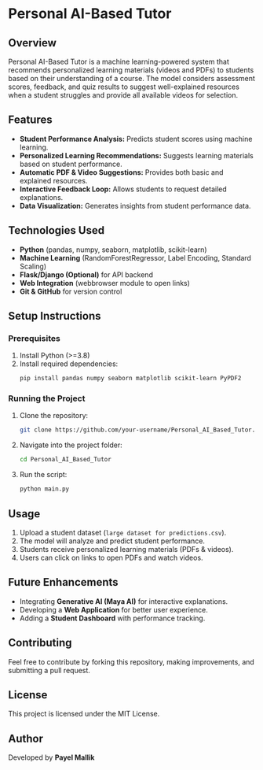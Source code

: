 # Personal AI-Based Tutor

## Overview

Personal AI-Based Tutor is a machine learning-powered system that recommends personalized learning materials (videos and PDFs) to students based on their understanding of a course. The model considers assessment scores, feedback, and quiz results to suggest well-explained resources when a student struggles and provide all available videos for selection.

## Features

- **Student Performance Analysis:** Predicts student scores using machine learning.
- **Personalized Learning Recommendations:** Suggests learning materials based on student performance.
- **Automatic PDF & Video Suggestions:** Provides both basic and explained resources.
- **Interactive Feedback Loop:** Allows students to request detailed explanations.
- **Data Visualization:** Generates insights from student performance data.

## Technologies Used

- **Python** (pandas, numpy, seaborn, matplotlib, scikit-learn)
- **Machine Learning** (RandomForestRegressor, Label Encoding, Standard Scaling)
- **Flask/Django (Optional)** for API backend
- **Web Integration** (webbrowser module to open links)
- **Git & GitHub** for version control

## Setup Instructions

### Prerequisites

1. Install Python (>=3.8)
2. Install required dependencies:
   ```sh
   pip install pandas numpy seaborn matplotlib scikit-learn PyPDF2
   ```

### Running the Project

1. Clone the repository:
   ```sh
   git clone https://github.com/your-username/Personal_AI_Based_Tutor.git
   ```
2. Navigate into the project folder:
   ```sh
   cd Personal_AI_Based_Tutor
   ```
3. Run the script:
   ```sh
   python main.py
   ```

## Usage

1. Upload a student dataset (`large dataset for predictions.csv`).
2. The model will analyze and predict student performance.
3. Students receive personalized learning materials (PDFs & videos).
4. Users can click on links to open PDFs and watch videos.

## Future Enhancements

- Integrating **Generative AI (Maya AI)** for interactive explanations.
- Developing a **Web Application** for better user experience.
- Adding a **Student Dashboard** with performance tracking.

## Contributing

Feel free to contribute by forking this repository, making improvements, and submitting a pull request.

## License

This project is licensed under the MIT License.

## Author

Developed by **Payel Mallik**

